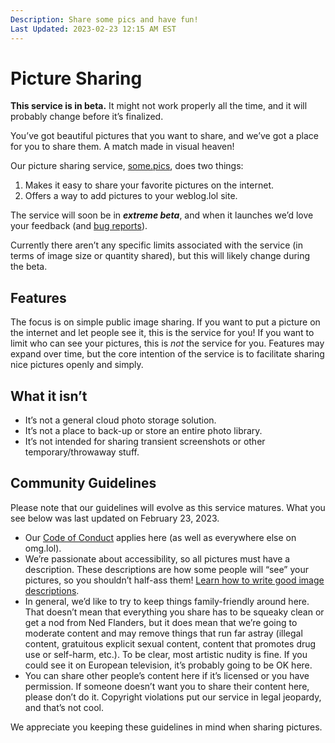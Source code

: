 ```yaml
---
Description: Share some pics and have fun!
Last Updated: 2023-02-23 12:15 AM EST
---
```


# Picture Sharing

<div class="container yellow-4-bg gray-9-fg">
<i class="fa-solid fa-flask"></i> <strong>This service is in beta.</strong> It might not work properly all the time, and it will probably change before it’s finalized.
</div>

You’ve got beautiful pictures that you want to share, and we’ve got a place for you to share them. A match made in visual heaven! <i class="fa-solid fa-fw fa-star-shooting"></i>

Our picture sharing service, [some.pics](https://some.pics), does two things:

1. Makes it easy to share your favorite pictures on the internet.
2. Offers a way to add pictures to your weblog.lol site.

The service will soon be in _**extreme beta**_, and when it launches we’d love your feedback (and [bug reports](https://github.com/neatnik/omg.lol/issues/new?assignees=&labels=bug&template=bugs.yml&title=%5BBug%5D+)).

Currently there aren’t any specific limits associated with the service (in terms of image size or quantity shared), but this will likely change during the beta.

## Features

The focus is on simple public image sharing. If you want to put a picture on the internet and let people see it, this is the service for you! If you want to limit who can see your pictures, this is _not_ the service for you. Features may expand over time, but the core intention of the service is to facilitate sharing nice pictures openly and simply.

## What it isn’t

- It’s not a general cloud photo storage solution.
- It’s not a place to back-up or store an entire photo library.
- It’s not intended for sharing transient screenshots or other temporary/throwaway stuff.

## Community Guidelines

Please note that our guidelines will evolve as this service matures. What you see below was last updated on February 23, 2023.

- Our [Code of Conduct](https://home.omg.lol/info/code-of-conduct) applies here (as well as everywhere else on omg.lol).
- We’re passionate about accessibility, so all pictures must have a description. These descriptions are how some people will “see” your pictures, so you shouldn’t half-ass them! [Learn how to write good image descriptions](https://supercooldesign.co.uk/blog/how-to-write-good-alt-text).
- In general, we’d like to try to keep things family-friendly around here. That doesn’t mean that everything you share has to be squeaky clean or get a nod from Ned Flanders, but it does mean that we’re going to moderate content and may remove things that run far astray (illegal content, gratuitous explicit sexual content, content that promotes drug use or self-harm, etc.). To be clear, most artistic nudity is fine. If you could see it on European television, it’s probably going to be OK here.
- You can share other people’s content here if it’s licensed or you have permission. If someone doesn’t want you to share their content here, please don’t do it. Copyright violations put our service in legal jeopardy, and that’s not cool.

We appreciate you keeping these guidelines in mind when sharing pictures. <i class="fa-regular fa-fw fa-face-smile-halo"></i>
